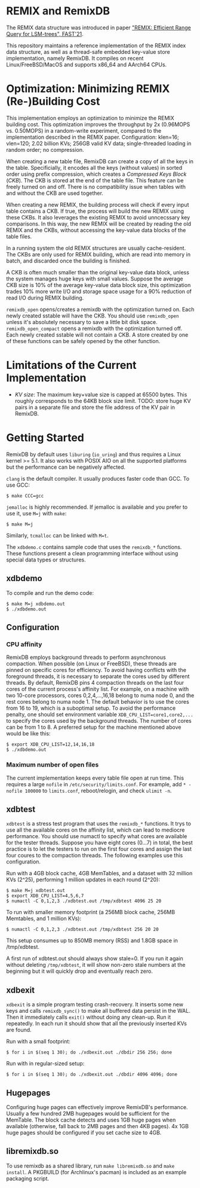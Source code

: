 # REMIX and RemixDB

The REMIX data structure was introduced in paper ["REMIX: Efficient Range Query for LSM-trees", FAST'21](https://www.usenix.org/conference/fast21/presentation/zhong).

This repository maintains a reference implementation of the REMIX index data structure,
as well as a thread-safe embedded key-value store implementation, namely RemixDB.
It compiles on recent Linux/FreeBSD/MacOS and supports x86\_64 and AArch64 CPUs.

# Optimization: Minimizing REMIX (Re-)Building Cost

This implementation employs an optimization to minimize the REMIX building cost.
This optimization improves the throughput by 2x (0.96MOPS vs. 0.50MOPS) in a random-write experiment, compared to the implementation described in the REMIX paper.
Configuration: klen=16; vlen=120; 2.02 billion KVs; 256GB valid KV data; single-threaded loading in random order; no compression.

When creating a new table file, RemixDB can create a copy of all the keys in the table.
Specificially, it encodes all the keys (without values) in sorted order using prefix compression, which creates a *Compressed Keys Block* (*CKB*).
The CKB is stored at the end of the table file.
This feature can be freely turned on and off. There is no compatibility issue when tables with and without the CKB are used together.

When creating a new REMIX, the building process will check if every input table contains a CKB.
If true, the process will build the new REMIX using these CKBs. It also leverages the existing REMIX to avoid unncecssary key comparisons.
In this way, the new REMIX will be created by reading the old REMIX and the CKBs, without accessing the key-value data blocks of the table files.

In a running system the old REMIX structures are usually cache-resident.
The CKBs are only used for REMIX building, which are read into memory in batch, and discarded once the building is finished.

A CKB is often much smaller than the original key-value data block, unless the system manages huge keys with small values.
Suppose the average CKB size is 10% of the average key-value data block size,
this optimization trades 10% more write I/O and storage space usage for a 90% reduction of read I/O during REMIX building.

`remixdb_open` opens/creates a remixdb with the optimization turned on. Each newly created sstable will have the CKB.
You should use `remixdb_open` unless it's absolutely necessary to save a little bit disk space.
`remixdb_open_compact` opens a remixdb with the optimization turned off. Each newly created sstable will not contain a CKB.
A store created by one of these functions can be safely opened by the other function.

# Limitations of the Current Implementation

* *KV size*: The maximum key+value size is capped at 65500 bytes.
This roughly corresponds to the 64KB block size limit.
TODO: store huge KV pairs in a separate file and store the file address of the KV pair in RemixDB.

# Getting Started

RemixDB by default uses `liburing` (`io_uring`) and thus requires a Linux kernel >= 5.1.
It also works with POSIX AIO on all the supported platforms but the performance can be negatively affected.

`clang` is the default compiler. It usually produces faster code than GCC. To use GCC:

    $ make CCC=gcc

`jemalloc` is highly recommended. If jemalloc is available and you prefer to use it, use `M=j` with `make`:

    $ make M=j

Similarly, `tcmalloc` can be linked with `M=t`.

The `xdbdemo.c` contains sample code that uses the `remixdb_*` functions.
These functions present a clean programming interface without using special data types or structures.

## xdbdemo
To compile and run the demo code:

    $ make M=j xdbdemo.out
    $ ./xdbdemo.out

## Configuration

### CPU affinity
RemixDB employs background threads to perform asynchronous compaction.
When possible (on Linux or FreeBSD), these threads are pinned on specific cores for efficiency.
To avoid having conflicts with the foreground threads, it is necessary to separate the cores used by different threads.
By default, RemixDB pins 4 compaction threads on the last four cores of the current process's affinity list.
For example, on a machine with two 10-core processors, cores 0,2,4,...,16,18 belong to numa node 0,
and the rest cores belong to numa node 1.
The default behavior is to use the cores from 16 to 19, which is a suboptimal setup.
To avoid the performance penalty, one should set environment variable `XDB_CPU_LIST=core1,core2,...`
to specify the cores used by the background threads.
The number of cores can be from 1 to 8.
A preferred setup for the machine mentioned above would be like this:

```
$ export XDB_CPU_LIST=12,14,16,18
$ ./xdbdemo.out
```

### Maximum number of open files
The current implementation keeps every table file open at run time.
This requires a large `nofile` in `/etc/security/limits.conf`.
For example, add `* - nofile 100000` to `limits.conf`, reboot/relogin, and check `ulimit -n`.

## xdbtest

`xdbtest` is a stress test program that uses the `remixdb_*` functions.
It trys to use all the available cores on the affinity list, which can lead to mediocre performance.
You should use numactl to specify what cores are available for the tester threads.
Suppose you have eight cores (0...7) in total, the best practice is to let the testers to run on the first four cores and assign the last four coures to the compaction threads. The following examples use this configuration.

Run with a 4GB block cache, 4GB MemTables, and a dataset with 32 million KVs (2^25), performing 1 million updates in each round (2^20):

    $ make M=j xdbtest.out
    $ export XDB_CPU_LIST=4,5,6,7
    $ numactl -C 0,1,2,3 ./xdbtest.out /tmp/xdbtest 4096 25 20

To run with smaller memory footprint (a 256MB block cache, 256MB Memtables, and 1 million KVs):

    $ numactl -C 0,1,2,3 ./xdbtest.out /tmp/xdbtest 256 20 20

This setup consumes up to 850MB memory (RSS) and 1.8GB space in /tmp/xdbtest.

A first run of xdbtest.out should always show stale=0.
If you run it again without deleting `/tmp/xdbtest`,
it will show non-zero stale numbers at the beginning but it will quickly drop and eventually reach zero.

## xdbexit

`xdbexit` is a simple program testing crash-recovery.
It inserts some new keys and calls `remixdb_sync()` to make all buffered data persist in the WAL.
Then it immediately calls `exit()` without doing any clean-up.
Run it repeatedly. In each run it should show that all the previously inserted KVs are found.

Run with a small footprint:

    $ for i in $(seq 1 30); do ./xdbexit.out ./dbdir 256 256; done

Run with in regular-sized setup:

    $ for i in $(seq 1 30); do ./xdbexit.out ./dbdir 4096 4096; done

## Hugepages

Configuring huge pages can effectively improve RemixDB's performance.
Usually a few hundred 2MB hugepages would be sufficient for the MemTable.
The block cache detects and uses 1GB huge pages when available (otherwise, fall back to 2MB pages and then 4KB pages).
4x 1GB huge pages should be configured if you set cache size to 4GB.

## libremixdb.so

To use remixdb as a shared library, run `make libremixdb.so` and `make install`.
A PKGBUILD (for Archlinux's pacman) is included as an example packaging script.
